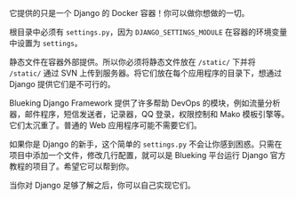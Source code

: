 它提供的只是一个 Django 的 Docker 容器！你可以做你想做的一切。

根目录中必须有 `settings.py`，因为 `DJANGO_SETTINGS_MODULE` 在容器的环境变量中设置为 `settings`。

静态文件在容器外部提供。所以你必须将静态文件放在 `/static/` 下并将 `/static/` 通过 SVN 上传到服务器。将它们放在每个应用程序的目录下，想通过 Django 提供它们是不可行的。

Blueking Django Framework 提供了许多帮助 DevOps 的模块，例如流量分析器，邮件程序，短信发送者，记录器，QQ 登录，权限控制和 Mako 模板引擎等。它们太沉重了。普通的 Web 应用程序可能不需要它们。

如果你是 Django 的新手，这个简单的 `settings.py` 不会让你感到困惑。只需在项目中添加一个文件，修改几行配置，就可以是 Blueking 平台运行 Django 官方教程的项目了。希望它可以帮到你。

当你对 Django 足够了解之后，你可以自己实现它们。

